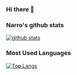 ### Hi there 👋

### Narro's github stats
[![github stats](https://github-readme-stats-git-master.xs-cw.vercel.app/api?username=xs-cw&show_icons=true&theme=gruvbox)](https://github.com/anuraghazra/github-readme-stats)
### Most Used Languages
[![Top Langs](https://github-readme-stats-git-master.xs-cw.vercel.app/api/top-langs/?username=xs-cw&layout=compact)](https://github.com/anuraghazra/github-readme-stats)
